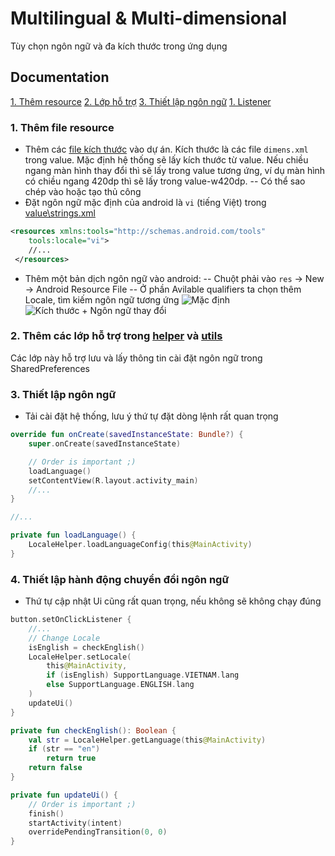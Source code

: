 
# Multilingual & Multi-dimensional

Tùy chọn ngôn ngữ và đa kích thước trong ứng dụng
## Documentation

[1. Thêm resource](#AddResource)
[2. Lớp hỗ trợ](#AddClass)
[3. Thiết lập ngôn ngữ](#LoadLang)
[1. Listener](#Listener)

<a name="AddResource"></a>
### 1. Thêm file resource
- Thêm các [file kích thước](https://github.com/kietkentan/TeachProject/tree/multilple_version/app/src/main/res) vào dự án. Kích thước là các file `dimens.xml` trong value. Mặc định hệ thống sẽ lấy kích thước từ value. Nếu chiều ngang màn hình thay đổi thì sẽ lấy trong value tương ứng, ví dụ màn hình có chiều ngang 420dp thì sẽ lấy trong value-w420dp.
-- Có thể sao chép vào hoặc tạo thủ công
- Đặt ngôn ngữ mặc định của android là `vi` (tiếng Việt) trong [value\strings.xml](https://github.com/kietkentan/TeachProject/blob/multilple_version/app/src/main/res/values/strings.xml)
```xml
<resources xmlns:tools="http://schemas.android.com/tools"
    tools:locale="vi">
    //...
 </resources>
```
- Thêm một bản dịch ngôn ngữ vào android: 
-- Chuột phải vào `res` -> New -> Android Resource File
-- Ở phần Avilable qualifiers ta chọn thêm Locale, tìm kiếm ngôn ngữ tương ứng
![Mặc định](https://github.com/kietkentan/TeachProject/assets/55453955/e5d50d6d-5cf7-4c06-8eb6-eccddb1310bd)
![Kích thước + Ngôn ngữ thay đổi](https://github.com/kietkentan/TeachProject/assets/55453955/e92ea1c2-945b-404e-836c-25c66289866d)
<a name="AddClass"></a>
### 2. Thêm các lớp hỗ trợ trong [helper](https://github.com/kietkentan/TeachProject/tree/multilple_version/app/src/main/java/com/khtn/teachproject/helper) và [utils](https://github.com/kietkentan/TeachProject/tree/multilple_version/app/src/main/java/com/khtn/teachproject/utils)
Các lớp này hỗ trợ lưu và lấy thông tin cài đặt ngôn ngữ trong SharedPreferences
<a name="LoadLang"></a>
### 3. Thiết lập ngôn ngữ
- Tải cài đặt hệ thống, lưu ý thứ tự đặt dòng lệnh rất quan trọng
```kotlin
override fun onCreate(savedInstanceState: Bundle?) {
    super.onCreate(savedInstanceState)

    // Order is important ;)
    loadLanguage()
    setContentView(R.layout.activity_main)
    //...
}

//...

private fun loadLanguage() {
    LocaleHelper.loadLanguageConfig(this@MainActivity)
}
```
<a name="Listener"></a>
### 4. Thiết lập hành động chuyển đổi ngôn ngữ
- Thứ tự cập nhật Ui cũng rất quan trọng, nếu không sẽ không chạy đúng
```kotlin
button.setOnClickListener {
    //...
    // Change Locale
    isEnglish = checkEnglish()
    LocaleHelper.setLocale(
        this@MainActivity,
        if (isEnglish) SupportLanguage.VIETNAM.lang
        else SupportLanguage.ENGLISH.lang
    )
    updateUi()
}

private fun checkEnglish(): Boolean {
    val str = LocaleHelper.getLanguage(this@MainActivity)
    if (str == "en")
        return true
    return false
}

private fun updateUi() {
    // Order is important ;)
    finish()
    startActivity(intent)
    overridePendingTransition(0, 0)
}
```
